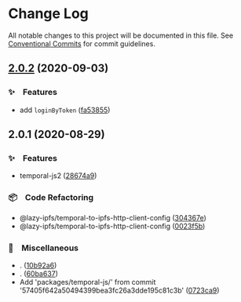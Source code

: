 # Change Log

All notable changes to this project will be documented in this file.
See [Conventional Commits](https://conventionalcommits.org) for commit guidelines.

## [2.0.2](https://github.com/bluelovers/ws-temporal-cloud/compare/temporal-js2@2.0.1...temporal-js2@2.0.2) (2020-09-03)


### ✨　Features

* add `loginByToken` ([fa53855](https://github.com/bluelovers/ws-temporal-cloud/commit/fa53855683be2019a3e058a8f7f7930aca5aa97c))





## 2.0.1 (2020-08-29)


### ✨　Features

* temporal-js2 ([28674a9](https://github.com/bluelovers/ws-temporal-cloud/commit/28674a93b32a182e053596c549836f139734ae5f))


### 📦　Code Refactoring

* @lazy-ipfs/temporal-to-ipfs-http-client-config ([304367e](https://github.com/bluelovers/ws-temporal-cloud/commit/304367ee64d6c64335a568a8937167a98a774b21))
* @lazy-ipfs/temporal-to-ipfs-http-client-config ([0023f5b](https://github.com/bluelovers/ws-temporal-cloud/commit/0023f5be5ee83c76770b512ed1ca9c4abae70499))


### 🔖　Miscellaneous

* . ([10b92a6](https://github.com/bluelovers/ws-temporal-cloud/commit/10b92a60b5997ca47c551573a36f07ad1a9c220a))
* . ([60ba637](https://github.com/bluelovers/ws-temporal-cloud/commit/60ba637490b794ec54fe9d95efd5d42650d4ba1f))
* Add 'packages/temporal-js/' from commit '57405f642a50494399bea3fc26a3dde195c81c3b' ([0723ca9](https://github.com/bluelovers/ws-temporal-cloud/commit/0723ca977b007d56bd522a131f4e8801f5d63f9a))
